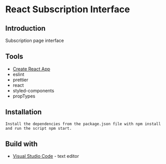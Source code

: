 # React Subscription Interface

## Introduction
Subscription page interface

## Tools
- [Create React App](https://github.com/facebook/create-react-app)
- eslint
- prettier
- react
- styled-components
- propTypes

## Installation
    Install the dependencies from the package.json file with npm install and run the script npm start.

## Build with
* [Visual Studio Code](https://code.visualstudio.com/) - text editor
